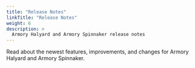```yaml
---
title: "Release Notes"
linkTitle: "Release Notes"
weight: 6
description: >
  Armory Halyard and Armory Spinnaker release notes
---
```


Read about the newest features, improvements, and changes for Armory Halyard and Armory Spinnaker.
